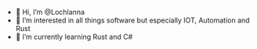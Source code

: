 - 👋 Hi, I’m @Lochlanna
- 👀 I’m interested in all things software but especially IOT, Automation and Rust
- 🌱 I’m currently learning Rust and C#

<!---
Lochlanna/Lochlanna is a ✨ special ✨ repository because its `README.md` (this file) appears on your GitHub profile.
You can click the Preview link to take a look at your changes.
--->
